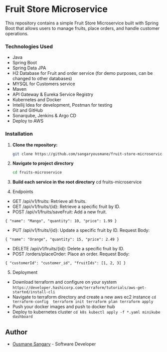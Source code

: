 # Fruit Store Microservice



This repository contains a simple Fruit Store Microservice built with Spring Boot that allows users to manage fruits, place orders, and handle customer operations.

### Technologies Used

- Java
- Spring Boot
- Spring Data JPA
- H2 Database for Fruit and order service (for demo purposes, can be changed to other databases)
- MYSQL for Customers service
- Maven
- API Gateway & Eureka Service Registry
- Kubernetes and Docker 
- Intellij Idea for development, Postman for testing
- Git and GitHub 
- Sonarqube, Jenkins & Argo CD 
- Deploy to AWS

### Installation

1. **Clone the repository:**
   ```bash
   git clone https://github.com/sangaryousmane/fruit-store-microservice.git

2. **Navigate to project directory**
   ```bash
   cd fruits-microservice

3. **Build each service in the root directory**
   cd fruits-microservice
   
4. Endpoints
* GET /api/v1/fruits: Retrieve all fruits.
* GET /api/v1/fruits/{id}: Retrieve a specific fruit by ID.
* POST /api/v1/fruits/saveFruit: Add a new fruit.

`{
  "name": "Mango",
  "quantity": 10,
  "price": 1.99
}`

* PUT /api/v1/fruits/{id}: Update a specific fruit by ID.
Request Body:

`{
  "name": "Orange",
  "quantity": 15,
  "price": 2.49
  }`

* DELETE /api/v1/fruits/{id}: Delete a specific fruit by ID.
* POST /orders/placeOrder: Place an order.
Request Body:

`{
  "customerId": "customer_id",
  "fruitIds": [1, 2, 3]
  }`

5. Deployment
* Download terraform and configure on your system
  `https://developer.hashicorp.com/terraform/tutorials/aws-get-started/install-cli`
* Navigate to terraform directory and create a new aws ec2 instance 
 `cd terraform-config 
  terraform init
  terraform plan
  terraform apply
  `
* Push your docker images and push to docker hub
* Deploy to kubernetes cluster
  ` cd k8s
    kubectl apply -f *.yaml
    minikube dashboard
  `

## Author
- [Ousmane Sangary](https://github.com/sangaryousmane) - Software Developer


